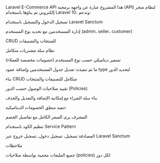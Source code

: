 Laravel E-Commerce API
هذا المشروع عبارة عن واجهة برمجية (API) لنظام متجر إلكتروني تم بناؤها باستخدام Laravel 10، وتدعم:

تسجيل الدخول والتسجيل باستخدام Laravel Sanctum

إدارة المستخدمين مع تحديد نوع المستخدم (admin، seller، customer)

CRUD للمنتجات والتصنيفات

نظام سلة مشتريات متكامل

تسعير ديناميكي حسب نوع المستخدم (خصومات مخصصة للعملاء)

 ما تم تنفيذه:
تعديل جدول المستخدمين وإضافة عمود type لتحديد الدور

بناء CRUD متكامل للتصنيفات والمنتجات

تقييد صلاحيات الوصول حسب الدور (Policies)

بناء سلة الشراء مع إمكانية الإضافة والتعديل والحذف

تنفيذ منطق الخصومات الديناميكية:

المشرف يرى السعر الكامل مع تفاصيل الخصم

تنظيم الكود باستخدام Service Pattern



 المصادقة
تسجيل، تسجيل دخول، تسجيل خروج عبر Laravel Sanctum

 ملاحظات

جميع المليعات محمية بواسطة صلاحيات (policies) لكل دور